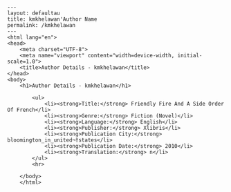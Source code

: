 
    ---
    layout: defaultau
    title: kmkhelawan'Author Name 
    permalink: /kmkhelawan
    ---
    <html lang="en">
    <head>
        <meta charset="UTF-8">
        <meta name="viewport" content="width=device-width, initial-scale=1.0">
        <title>Author Details - kmkhelawan</title>
    </head>
    <body>
        <h1>Author Details - kmkhelawan</h1>
        
            <ul>
                <li><strong>Title:</strong> Friendly Fire And A Side Order Of French</li>
                <li><strong>Genre:</strong> Fiction (Novel)</li>
                <li><strong>Language:</strong> English</li>
                <li><strong>Publisher:</strong> Xlibris</li>
                <li><strong>Publication City:</strong> bloomington_in_united¬†states</li>
                <li><strong>Publication Date:</strong> 2010</li>
                <li><strong>Translation:</strong> n</li>
            </ul>
            <hr>
            
        </body>
        </html>
        